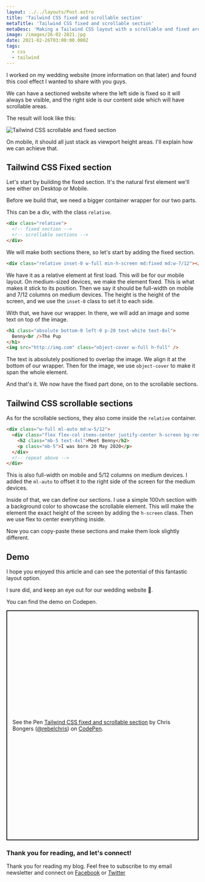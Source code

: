 ```yaml
---
layout: ../../layouts/Post.astro
title: 'Tailwind CSS fixed and scrollable section'
metaTitle: 'Tailwind CSS fixed and scrollable section'
metaDesc: 'Making a Tailwind CSS layout with a scrollable and fixed area.'
image: /images/26-02-2021.jpg
date: 2021-02-26T03:00:00.000Z
tags:
  - css
  - tailwind
---
```


I worked on my wedding website (more information on that later) and found this cool effect I wanted to share with you guys.

We can have a sectioned website where the left side is fixed so it will always be visible, and the right side is our content side which will have scrollable areas.

The result will look like this:

![Tailwind CSS scrollable and fixed section](https://cdn.hashnode.com/res/hashnode/image/upload/v1613929868846/nO_kmRPDI.gif)

On mobile, it should all just stack as viewport height areas. I'll explain how we can achieve that.

## Tailwind CSS Fixed section

Let's start by building the fixed section. It's the natural first element we'll see either on Desktop or Mobile.

Before we build that, we need a bigger container wrapper for our two parts.

This can be a div, with the class `relative`.

```html
<div class="relative">
  <!-- fixed section -->
  <!-- scrollable sections -->
</div>
```

We will make both sections there, so let's start by adding the fixed section.

```html
<div class="relative inset-0 w-full min-h-screen md:fixed md:w-7/12"></div>
```

We have it as a relative element at first load. This will be for our mobile layout.
On medium-sized devices, we make the element fixed. This is what makes it stick to its position.
Then we say it should be full-width on mobile and 7/12 columns on medium devices.
The height is the height of the screen, and we use the `inset-0` class to set it to each side.

With that, we have our wrapper. In there, we will add an image and some text on top of the image.

```html
<h1 class="absolute bottom-0 left-0 p-20 text-white text-8xl">
  Benny<br />The Pup
</h1>
<img src="http://img.com" class="object-cover w-full h-full" />
```

The text is absolutely positioned to overlap the image. We align it at the bottom of our wrapper.
Then for the image, we use `object-cover` to make it span the whole element.

And that's it. We now have the fixed part done, on to the scrollable sections.

## Tailwind CSS scrollable sections

As for the scrollable sections, they also come inside the `relative` container.

```html
<div class="w-full ml-auto md:w-5/12">
  <div class="flex flex-col items-center justify-center h-screen bg-red-200">
    <h2 class="mb-5 text-4xl">Meet Benny</h2>
    <p class="mb-5">I was born 20 May 2020</p>
  </div>
  <!-- repeat above -->
</div>
```

This is also full-width on mobile and 5/12 columns on medium devices. I added the `ml-auto` to offset it to the right side of the screen for the medium devices.

Inside of that, we can define our sections.
I use a simple 100vh section with a background color to showcase the scrollable element.
This will make the element the exact height of the screen by adding the `h-screen` class.
Then we use flex to center everything inside.

Now you can copy-paste these sections and make them look slightly different.

## Demo

I hope you enjoyed this article and can see the potential of this fantastic layout option.

I sure did, and keep an eye out for our wedding website 🤩.

You can find the demo on Codepen.

<p class="codepen" data-height="602" data-theme-id="dark" data-default-tab="result" data-user="rebelchris" data-slug-hash="wvorKJv" style="height: 602px; box-sizing: border-box; display: flex; align-items: center; justify-content: center; border: 2px solid; margin: 1em 0; padding: 1em;" data-pen-title="Tailwind CSS fixed and scrollable section">
  <span>See the Pen <a href="https://codepen.io/rebelchris/pen/wvorKJv">
  Tailwind CSS fixed and scrollable section</a> by Chris Bongers (<a href="https://codepen.io/rebelchris">@rebelchris</a>)
  on <a href="https://codepen.io">CodePen</a>.</span>
</p>
<script async defer src="https://cpwebassets.codepen.io/assets/embed/ei.js"></script>

### Thank you for reading, and let's connect!

Thank you for reading my blog. Feel free to subscribe to my email newsletter and connect on [Facebook](https://www.facebook.com/DailyDevTipsBlog) or [Twitter](https://twitter.com/DailyDevTips1)
